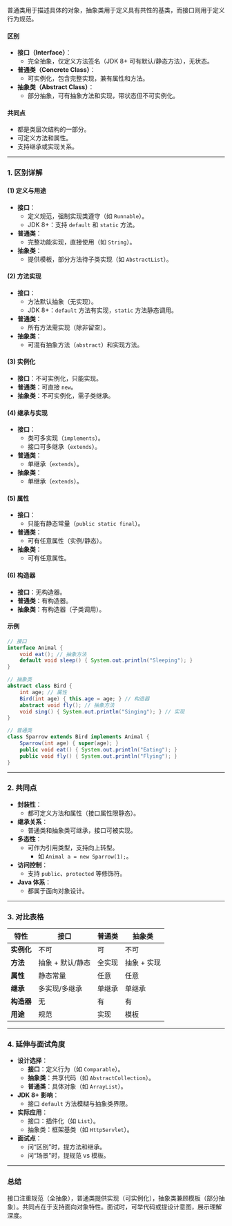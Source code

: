 
普通类用于描述具体的对象，抽象类用于定义具有共性的基类，而接口则用于定义行为规范。
#### 区别
- **接口（Interface）**：
  - 完全抽象，仅定义方法签名（JDK 8+ 可有默认/静态方法），无状态。
- **普通类（Concrete Class）**：
  - 可实例化，包含完整实现，兼有属性和方法。
- **抽象类（Abstract Class）**：
  - 部分抽象，可有抽象方法和实现，带状态但不可实例化。

#### 共同点
- 都是类层次结构的一部分。
- 可定义方法和属性。
- 支持继承或实现关系。

---

### 1. 区别详解
#### (1) 定义与用途
- **接口**：
  - 定义规范，强制实现类遵守（如 `Runnable`）。
  - JDK 8+：支持 `default` 和 `static` 方法。
- **普通类**：
  - 完整功能实现，直接使用（如 `String`）。
- **抽象类**：
  - 提供模板，部分方法待子类实现（如 `AbstractList`）。

#### (2) 方法实现
- **接口**：
  - 方法默认抽象（无实现）。
  - JDK 8+：`default` 方法有实现，`static` 方法静态调用。
- **普通类**：
  - 所有方法需实现（除非留空）。
- **抽象类**：
  - 可混有抽象方法（`abstract`）和实现方法。

#### (3) 实例化
- **接口**：不可实例化，只能实现。
- **普通类**：可直接 `new`。
- **抽象类**：不可实例化，需子类继承。

#### (4) 继承与实现
- **接口**：
  - 类可多实现（`implements`）。
  - 接口可多继承（`extends`）。
- **普通类**：
  - 单继承（`extends`）。
- **抽象类**：
  - 单继承（`extends`）。

#### (5) 属性
- **接口**：
  - 只能有静态常量（`public static final`）。
- **普通类**：
  - 可有任意属性（实例/静态）。
- **抽象类**：
  - 可有任意属性。

#### (6) 构造器
- **接口**：无构造器。
- **普通类**：有构造器。
- **抽象类**：有构造器（子类调用）。

#### 示例
```java
// 接口
interface Animal {
    void eat(); // 抽象方法
    default void sleep() { System.out.println("Sleeping"); }
}

// 抽象类
abstract class Bird {
    int age; // 属性
    Bird(int age) { this.age = age; } // 构造器
    abstract void fly(); // 抽象方法
    void sing() { System.out.println("Singing"); } // 实现
}

// 普通类
class Sparrow extends Bird implements Animal {
    Sparrow(int age) { super(age); }
    public void eat() { System.out.println("Eating"); }
    public void fly() { System.out.println("Flying"); }
}
```

---

### 2. 共同点
- **封装性**：
  - 都可定义方法和属性（接口属性限静态）。
- **继承关系**：
  - 普通类和抽象类可继承，接口可被实现。
- **多态性**：
  - 可作为引用类型，支持向上转型。
    - 如 `Animal a = new Sparrow(1);`。
- **访问控制**：
  - 支持 `public`、`protected` 等修饰符。
- **Java 体系**：
  - 都属于面向对象设计。

---

### 3. 对比表格
| **特性**         | **接口**            | **普通类**         | **抽象类**         |
|------------------|---------------------|--------------------|--------------------|
| **实例化**       | 不可                | 可                | 不可               |
| **方法**         | 抽象 + 默认/静态    | 全实现            | 抽象 + 实现        |
| **属性**         | 静态常量            | 任意              | 任意              |
| **继承**         | 多实现/多继承       | 单继承            | 单继承            |
| **构造器**       | 无                  | 有                | 有                |
| **用途**         | 规范                | 实现              | 模板              |

---

### 4. 延伸与面试角度
- **设计选择**：
  - **接口**：定义行为（如 `Comparable`）。
  - **抽象类**：共享代码（如 `AbstractCollection`）。
  - **普通类**：具体对象（如 `ArrayList`）。
- **JDK 8+ 影响**：
  - 接口 `default` 方法模糊与抽象类界限。
- **实际应用**：
  - 接口：插件化（如 `List`）。
  - 抽象类：框架基类（如 `HttpServlet`）。
- **面试点**：
  - 问“区别”时，提方法和继承。
  - 问“场景”时，提规范 vs 模板。

---

### 总结
接口注重规范（全抽象），普通类提供实现（可实例化），抽象类兼顾模板（部分抽象）。共同点在于支持面向对象特性。面试时，可举代码或提设计意图，展示理解深度。
